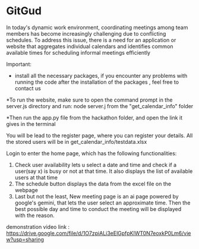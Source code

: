 # GitGud
In today's dynamic work environment, coordinating meetings among team members has become increasingly challenging due to conflicting schedules. To address this issue, there is a need for an application or website that aggregates individual calendars and identifies common available times for scheduling informal meetings efficiently

Important:
* install all the necessary packages, if you encounter any problems with running the code after the installation of the packages , feel free to contact us

*To run the website, make sure to open the command prompt in the server.js directory and run:
    node server.j from the "get_calendar_info" folder

*Then run the app.py file from the hackathon folder, and open the link it gives in the terminal

You will be lead to the register page, where you can register your details.
All the stored users will be in get_calendar_info/testdata.xlsx

Login to enter the home page, which has the following functionalities:
1. Check user availability lets u select a date and time and check if a user(say x) is busy or not at that time. It also displays the list of available users at that time
2. The schedule button displays the data from the excel file on the webpage
3. Last but not the least, New meeting page is an ai page powered by google's gemini, that lets the user select an approximate time. Then the best possible day and time to conduct the meeting will be displayed with the reason.


demonstration video link : https://drive.google.com/file/d/1O7zpiALi3eElGpfpKlWT0N7eoxkP0Lm6/view?usp=sharing
